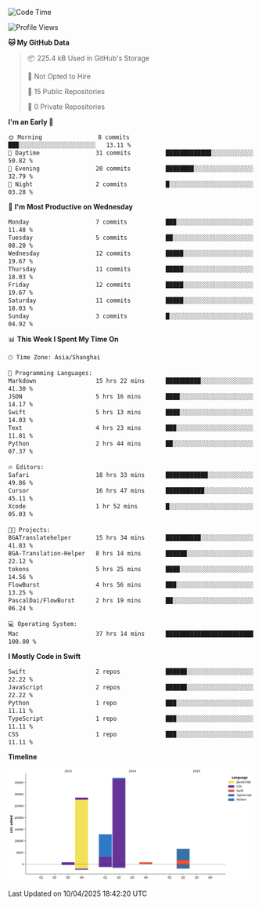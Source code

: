 <!--
**PascalDai/PascalDai** is a ✨ _special_ ✨ repository because its `README.md` (this file) appears on your GitHub profile.

Here are some ideas to get you started:

- 🔭 I’m currently working on ...
- 🌱 I’m currently learning ...
- 👯 I’m looking to collaborate on ...
- 🤔 I’m looking for help with ...
- 💬 Ask me about ...
- 📫 How to reach me: ...
- 😄 Pronouns: ...
- ⚡ Fun fact: ...
-->

<!--START_SECTION:waka-->
![Code Time](http://img.shields.io/badge/Code%20Time-945%20hrs%2044%20mins-blue)

![Profile Views](http://img.shields.io/badge/Profile%20Views-0-blue)

**🐱 My GitHub Data** 

> 📦 225.4 kB Used in GitHub's Storage 
 > 
> 🚫 Not Opted to Hire
 > 
> 📜 15 Public Repositories 
 > 
> 🔑 0 Private Repositories 
 > 
**I'm an Early 🐤** 

```text
🌞 Morning                8 commits           ███░░░░░░░░░░░░░░░░░░░░░░   13.11 % 
🌆 Daytime                31 commits          █████████████░░░░░░░░░░░░   50.82 % 
🌃 Evening                20 commits          ████████░░░░░░░░░░░░░░░░░   32.79 % 
🌙 Night                  2 commits           █░░░░░░░░░░░░░░░░░░░░░░░░   03.28 % 
```
📅 **I'm Most Productive on Wednesday** 

```text
Monday                   7 commits           ███░░░░░░░░░░░░░░░░░░░░░░   11.48 % 
Tuesday                  5 commits           ██░░░░░░░░░░░░░░░░░░░░░░░   08.20 % 
Wednesday                12 commits          █████░░░░░░░░░░░░░░░░░░░░   19.67 % 
Thursday                 11 commits          █████░░░░░░░░░░░░░░░░░░░░   18.03 % 
Friday                   12 commits          █████░░░░░░░░░░░░░░░░░░░░   19.67 % 
Saturday                 11 commits          █████░░░░░░░░░░░░░░░░░░░░   18.03 % 
Sunday                   3 commits           █░░░░░░░░░░░░░░░░░░░░░░░░   04.92 % 
```


📊 **This Week I Spent My Time On** 

```text
🕑︎ Time Zone: Asia/Shanghai

💬 Programming Languages: 
Markdown                 15 hrs 22 mins      ██████████░░░░░░░░░░░░░░░   41.30 % 
JSON                     5 hrs 16 mins       ████░░░░░░░░░░░░░░░░░░░░░   14.17 % 
Swift                    5 hrs 13 mins       ████░░░░░░░░░░░░░░░░░░░░░   14.03 % 
Text                     4 hrs 23 mins       ███░░░░░░░░░░░░░░░░░░░░░░   11.81 % 
Python                   2 hrs 44 mins       ██░░░░░░░░░░░░░░░░░░░░░░░   07.37 % 

🔥 Editors: 
Safari                   18 hrs 33 mins      ████████████░░░░░░░░░░░░░   49.86 % 
Cursor                   16 hrs 47 mins      ███████████░░░░░░░░░░░░░░   45.11 % 
Xcode                    1 hr 52 mins        █░░░░░░░░░░░░░░░░░░░░░░░░   05.03 % 

🐱‍💻 Projects: 
BGATranslatehelper       15 hrs 34 mins      ██████████░░░░░░░░░░░░░░░   41.83 % 
BGA-Translation-Helper   8 hrs 14 mins       ██████░░░░░░░░░░░░░░░░░░░   22.12 % 
tokens                   5 hrs 25 mins       ████░░░░░░░░░░░░░░░░░░░░░   14.56 % 
FlowBurst                4 hrs 56 mins       ███░░░░░░░░░░░░░░░░░░░░░░   13.25 % 
PascalDai/FlowBurst      2 hrs 19 mins       ██░░░░░░░░░░░░░░░░░░░░░░░   06.24 % 

💻 Operating System: 
Mac                      37 hrs 14 mins      █████████████████████████   100.00 % 
```

**I Mostly Code in Swift** 

```text
Swift                    2 repos             ██████░░░░░░░░░░░░░░░░░░░   22.22 % 
JavaScript               2 repos             ██████░░░░░░░░░░░░░░░░░░░   22.22 % 
Python                   1 repo              ███░░░░░░░░░░░░░░░░░░░░░░   11.11 % 
TypeScript               1 repo              ███░░░░░░░░░░░░░░░░░░░░░░   11.11 % 
CSS                      1 repo              ███░░░░░░░░░░░░░░░░░░░░░░   11.11 % 
```



**Timeline**

![Lines of Code chart](https://raw.githubusercontent.com/PascalDai/PascalDai/main/assets/bar_graph.png)


 Last Updated on 10/04/2025 18:42:20 UTC
<!--END_SECTION:waka-->

